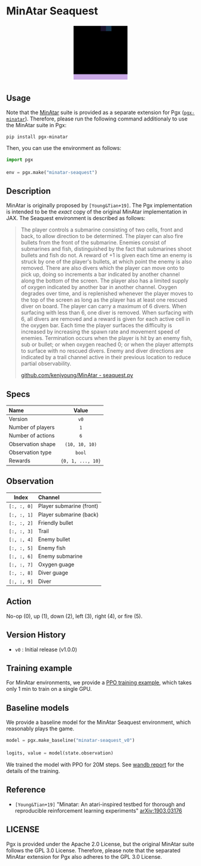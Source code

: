 # MinAtar Seaquest

<p align="center">
<img src="https://raw.githubusercontent.com/sotetsuk/pgx/main/docs/assets/minatar-seaquest.gif" width="30%">
</p>


## Usage

Note that the [MinAtar](https://github.com/kenjyoung/MinAtar) suite is provided as a separate extension for Pgx ([`pgx-minatar`](https://github.com/sotetsuk/pgx-minatar)). Therefore, please run the following command additionaly to use the MinAtar suite in Pgx:

```
pip install pgx-minatar
```

Then, you can use the environment as follows:

```py
import pgx

env = pgx.make("minatar-seaquest")
```

## Description

MinAtar is originally proposed by `[Young&Tian+19]`. 
The Pgx implementation is intended to be the *exact* copy of the original MinAtar implementation in JAX. The Seaquest environment is described as follows:

> The player controls a submarine consisting of two cells, front and back, to allow direction to be determined. The
player can also fire bullets from the front of the submarine. Enemies consist of submarines and fish, distinguished
by the fact that submarines shoot bullets and fish do not. A reward of +1 is given each time an enemy is struck by
one of the player's bullets, at which point the enemy is also removed. There are also divers which the player can
move onto to pick up, doing so increments a bar indicated by another channel along the bottom of the screen. The
player also has a limited supply of oxygen indicated by another bar in another channel. Oxygen degrades over time,
and is replenished whenever the player moves to the top of the screen as long as the player has at least one rescued
diver on board. The player can carry a maximum of 6 divers. When surfacing with less than 6, one diver is removed.
When surfacing with 6, all divers are removed and a reward is given for each active cell in the oxygen bar. Each
time the player surfaces the difficulty is increased by increasing the spawn rate and movement speed of enemies.
Termination occurs when the player is hit by an enemy fish, sub or bullet; or when oxygen reached 0; or when the
player attempts to surface with no rescued divers. Enemy and diver directions are indicated by a trail channel
active in their previous location to reduce partial observability.
> 
> [github.com/kenjyoung/MinAtar - seaquest.py](https://github.com/kenjyoung/MinAtar/blob/master/minatar/environments/seaquest.py)

## Specs

| Name | Value |
|:---|:----:|
| Version | `v0` |
| Number of players | `1` |
| Number of actions | `6` |
| Observation shape | `(10, 10, 10)` |
| Observation type | `bool` |
| Rewards | `{0, 1, ..., 10}` |

## Observation

| Index | Channel |
|:---:|:----|
| `[:, :, 0]` | Player submarine (front) |
| `[:, :, 1]` | Player submarine (back) |
| `[:, :, 2]` | Friendly bullet |
| `[:, :, 3]` | Trail |
| `[:, :, 4]` | Enemy bullet |
| `[:, :, 5]` | Enemy fish |
| `[:, :, 6]` | Enemy submarine |
| `[:, :, 7]` | Oxygen guage |
| `[:, :, 8]` | Diver guage |
| `[:, :, 9]` | Diver |

## Action

No-op (0), up (1), down (2), left (3), right (4), or fire (5).

## Version History

- `v0` : Initial release (v1.0.0)

## Training example

For MinAtar environments, we provide a [PPO training example](https://github.com/sotetsuk/pgx/tree/main/examples/minatar-ppo), which takes only 1 min to train on a single GPU.


## Baseline models

We provide a baseline model for the MinAtar Seaquest environment, which reasonably plays the game.

```py
model = pgx.make_baseline("minatar-seaquest_v0")

logits, value = model(state.observation)
```

We trained the model with PPO for 20M steps. 
See [wandb report](https://api.wandb.ai/links/sotetsuk/k5cfwe17) for the details of the training.

## Reference

- `[Young&Tian+19]` "Minatar: An atari-inspired testbed for thorough and reproducible reinforcement learning experiments" [arXiv:1903.03176](https://arxiv.org/abs/1903.03176)

## LICENSE

Pgx is provided under the Apache 2.0 License, but the original MinAtar suite follows the GPL 3.0 License. Therefore, please note that the separated MinAtar extension for Pgx also adheres to the GPL 3.0 License.